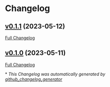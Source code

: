 # Changelog

## [v0.1.1](https://github.com/iberianpig/fusuma-plugin-thumbsense/tree/v0.1.1) (2023-05-12)

[Full Changelog](https://github.com/iberianpig/fusuma-plugin-thumbsense/compare/v0.1.0...v0.1.1)

## [v0.1.0](https://github.com/iberianpig/fusuma-plugin-thumbsense/tree/v0.1.0) (2023-05-11)

[Full Changelog](https://github.com/iberianpig/fusuma-plugin-thumbsense/compare/dd961340cf0b69b2dac91396d68fd09b03dac6c9...v0.1.0)



\* *This Changelog was automatically generated by [github_changelog_generator](https://github.com/github-changelog-generator/github-changelog-generator)*
